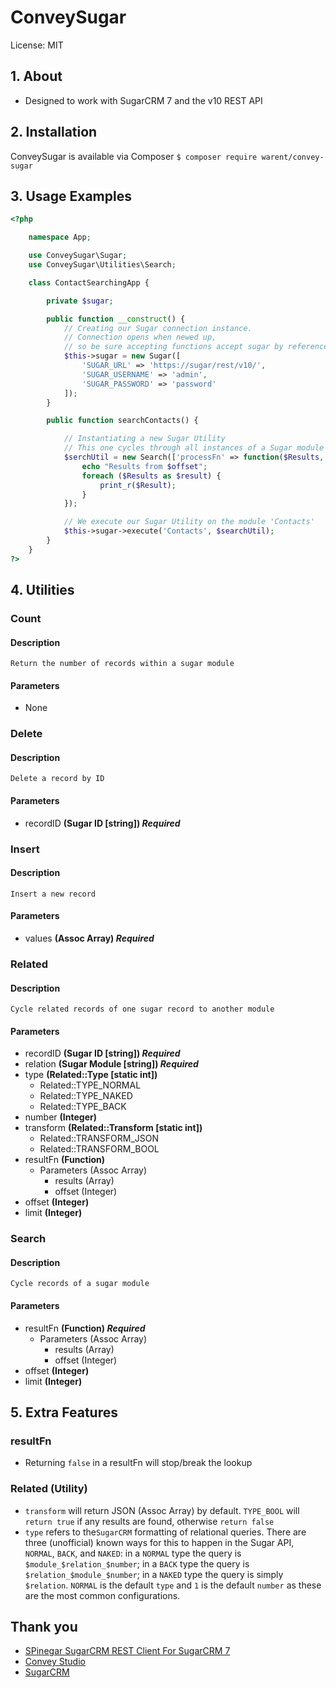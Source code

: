 # ConveySugar
License: MIT

## 1. About
* Designed to work with SugarCRM 7 and the v10 REST API

## 2. Installation
ConveySugar is available via Composer
`$ composer require warent/convey-sugar`

## 3. Usage Examples
```php
<?php

	namespace App;

	use ConveySugar\Sugar;
	use ConveySugar\Utilities\Search;

	class ContactSearchingApp {

		private $sugar;

		public function __construct() {
			// Creating our Sugar connection instance.
			// Connection opens when newed up,
			// so be sure accepting functions accept sugar by reference.
			$this->sugar = new Sugar([
				'SUGAR_URL' => 'https://sugar/rest/v10/',
				'SUGAR_USERNAME' => 'admin',
				'SUGAR_PASSWORD' => 'password'
			]);
		}

		public function searchContacts() {

			// Instantiating a new Sugar Utility
			// This one cycles through all instances of a Sugar module
			$serchUtil = new Search(['processFn' => function($Results, $offset) {
				echo "Results from $offset";
				foreach ($Results as $result) {
					print_r($Result);
				}
			});

			// We execute our Sugar Utility on the module 'Contacts'
			$this->sugar->execute('Contacts', $searchUtil);
		}
	}
?>
```

## 4. Utilities
### Count
#### Description
	Return the number of records within a sugar module
#### Parameters
* None

### Delete
#### Description
	Delete a record by ID
#### Parameters
* recordID __(Sugar ID [string]) _Required___

### Insert
#### Description
	Insert a new record
#### Parameters
* values __(Assoc Array) _Required___

### Related
#### Description
	Cycle related records of one sugar record to another module
#### Parameters
* recordID __(Sugar ID [string]) _Required___
* relation __(Sugar Module [string]) _Required___
* type __(Related::Type [static int])__
	* Related::TYPE_NORMAL
	* Related::TYPE_NAKED
	* Related::TYPE_BACK
* number __(Integer)__
* transform __(Related::Transform [static int])__
	* Related::TRANSFORM_JSON
	* Related::TRANSFORM_BOOL
* resultFn __(Function)__
	* Parameters (Assoc Array)
		* results (Array)
		* offset (Integer)
* offset __(Integer)__
* limit __(Integer)__

### Search
#### Description
	Cycle records of a sugar module
#### Parameters
* resultFn __(Function) _Required___
	* Parameters (Assoc Array)
		* results (Array)
		* offset (Integer)
* offset __(Integer)__
* limit __(Integer)__

## 5. Extra Features
### resultFn
* Returning `false` in a resultFn will stop/break the lookup

### Related (Utility)
* `transform` will return JSON (Assoc Array) by default. `TYPE_BOOL` will `return true` if any results are found, otherwise `return false`
* `type` refers to the`SugarCRM` formatting of relational queries. There are three (unofficial) known ways for this to happen in the Sugar API, `NORMAL`, `BACK`, and `NAKED`: in a `NORMAL` type the query is `$module_$relation_$number`; in a `BACK` type the query is `$relation_$module_$number`; in a `NAKED` type the query is simply `$relation`. `NORMAL` is the default `type` and `1` is the default `number` as these are the most common configurations.

## Thank you
* [SPinegar SugarCRM REST Client For SugarCRM 7](https://github.com/spinegar/sugarcrm7-api-wrapper-class)
* [Convey Studio](http://www.conveystudio.com/)
* [SugarCRM](https://www.sugarcrm.com/)
